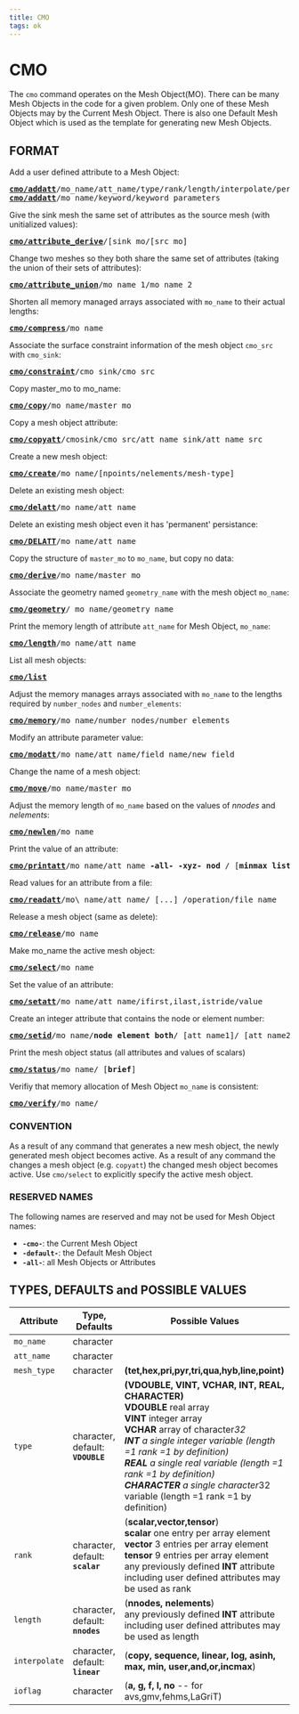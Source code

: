 ```yaml
---
title: CMO
tags: ok
---
```


# CMO

The `cmo` command operates on the Mesh Object(MO). There can be
many Mesh Objects in the code for a given problem. Only one of these
Mesh Objects may by the Current Mesh Object. There is also one
Default Mesh Object which is used as the template for generating new
Mesh Objects.

## FORMAT

Add a user defined attribute to a Mesh Object:

<pre>
<a href="https://lanl.github.io/LaGriT/pages/docs/commands/cmo/cmo_addatt.md"><b>cmo/addatt</b></a>/mo_name/att_name/type/rank/length/interpolate/persistence/ioflag/value
<a href="cmo/cmo_addatt.md"><b>cmo/addatt</b></a>/mo_name/keyword/keyword_parameters
</pre>

Give the sink mesh the same set of attributes as the source mesh (with
unitialized values):

<pre>
<a href="cmo/cmo_att_derive.md"><b>cmo/attribute_derive</b></a>/[sink_mo/[src_mo]
</pre>

Change two meshes so they both share the same set of attributes (taking
the union of their sets of attributes):

<pre>
<a href="cmo/cmo_att_derive.md"><b>cmo/attribute_union</b></a>/mo_name_1/mo_name_2
</pre>

Shorten all memory managed arrays associated with `mo_name` to their actual lengths:

<pre>
<a href="cmo/cmo_compress.md"><b>cmo/compress</b></a>/mo_name
</pre>

Associate the surface constraint information of the mesh object `cmo_src` with `cmo_sink`:

<pre>
<a href="cmo/cmo_constraint.md"><b>cmo/constraint</b></a>/cmo_sink/cmo_src
</pre>

Copy master\_mo to mo\_name:

<pre>
<a href="cmo/cmo_copy.md"><b>cmo/copy</b></a>/mo_name/master_mo
</pre>

Copy a mesh object attribute:

<pre>
<a href="cmo/cmo_copyatt.md"><b>cmo/copyatt</b></a>/cmosink/cmo_src/att_name_sink/att_name_src
</pre>

Create a new mesh object:

<pre>
<a href="cmo/cmo_create.md"><b>cmo/create</b></a>/mo_name/[npoints/nelements/mesh-type]
</pre>

Delete an existing mesh object:

<pre>
<a href="cmo/cmo_delatt.md"><b>cmo/delatt</b></a>/mo_name/att_name
</pre>

Delete an existing mesh object even it has 'permanent' persistance:

<pre>
<a href="cmo/cmo_delatt.md"><b>cmo/DELATT</b></a>/mo_name/att_name
</pre>

Copy the structure of `master_mo` to `mo_name`, but copy no data:

<pre>
<a href="cmo/cmo_derive.md"><b>cmo/derive</b></a>/mo_name/master_mo
</pre>

Associate the geometry named `geometry_name` with the mesh object `mo_name`:

<pre>
<a href="cmo/cmo_geom.md"><b>cmo/geometry</b></a>/ mo_name/geometry_name
</pre>

Print the memory length of attribute `att_name` for Mesh Object, `mo_name`:

<pre>
<a href="cmo/cmo_length.md"><b>cmo/length</b></a>/mo_name/att_name
</pre>

List all mesh objects:

<pre>
<a href="cmo/cmo_list.md"><b>cmo/list</b></a>
</pre>

Adjust the memory manages arrays associated with `mo_name` to the lengths required by `number_nodes` and `number_elements`:

<pre>
<a href="cmo/cmo_memory.md"><b>cmo/memory</b></a>/mo_name/number_nodes/number_elements
</pre>

Modify an attribute parameter value:

<pre>
<a href="cmo/cmo_modatt.md"><b>cmo/modatt</b></a>/mo_name/att_name/field_name/new_field
</pre>

Change the name of a mesh object:

<pre>
<a href="cmo/cmo_move.md"><b>cmo/move</b></a>/mo_name/master_mo
</pre>

Adjust the memory length of `mo_name` based on the values of *nnodes* and *nelements*:

<pre>
<a href="cmo/cmo_newlen.md"><b>cmo/newlen</b></a>/mo_name
</pre>

Print the value of an attribute:

<pre>
<a href="cmo/cmo_printatt.md"><b>cmo/printatt</b></a>/mo_name/att_name <b>-all-</b> <b>-xyz-</b> <b>nod</b> / [<b>minmax</b> <b>list</b> <b>value</b> ]  / [ifirst,ilast,istride]
</pre>

Read values for an attribute from a file:

<pre>
<a href="cmo/cmo_readatt.md"><b>cmo/readatt</b></a>/mo\_name/att_name/ [...] /operation/file_name
</pre>

Release a mesh object (same as delete):

<pre>
<a href="cmo/cmo_release.md"><b>cmo/release</b></a>/mo_name
</pre>

Make mo\_name the active mesh object:

<pre>
<a href="cmo/cmo_select.md"><b>cmo/select</b></a>/mo_name
</pre>

Set the value of an attribute:

<pre>
<a href="cmo/cmo_setatt.md"><b>cmo/setatt</b></a>/mo_name/att_name/ifirst,ilast,istride/value
</pre>

Create an integer attribute that contains the node or element number:

<pre>
<a href="cmo/cmo_setid.md"><b>cmo/setid</b></a>/mo_name/<b>node</b> <b>element</b> <b>both</b>/ [att_name1]/ [att_name2]
</pre>

Print the mesh object status (all attributes and values of scalars)

<pre>
<a href="cmo/cmo_status.md"><b>cmo/status</b></a>/mo_name/ [<b>brief</b>]
</pre>

Verifiy that memory allocation of Mesh Object `mo_name` is consistent:

<pre>
<a href="cmo/cmo_verify.md"><b>cmo/verify</b></a>/mo_name/
</pre>

### CONVENTION

As a result of any command that generates a new mesh object,
the newly generated mesh object becomes active. As a result of any
command the changes a mesh object (e.g. `copyatt`) the changed mesh object becomes active.
Use `cmo/select` to explicitly specify the active mesh object.

### RESERVED NAMES

The following names are reserved and may not be used for Mesh Object names:

* **`-cmo-`**: the Current Mesh Object
* **`-default-`**: the Default Mesh Object
* **`-all-`**: all Mesh Objects or Attributes

## TYPES, DEFAULTS and POSSIBLE VALUES
  
|  Attribute    | Type, Defaults                    | Possible Values |
|---------------|-----------------------------------|-----------------|
|`mo_name`      | character                         | |
|`att_name`     | character                         | |
|`mesh_type`    | character                         | **(tet,hex,pri,pyr,tri,qua,hyb,line,point)** |
|`type`         | character, default: **`VDOUBLE`** | **(VDOUBLE, VINT, VCHAR, INT, REAL, CHARACTER)** <br> **VDOUBLE** real array <br>  **VINT** integer array <br> **VCHAR** array of character*32 <br> **INT** a single integer variable (length =1 rank =1 by definition) <br> **REAL** a single real variable (length =1 rank =1 by definition) <br> **CHARACTER** a single character*32 variable (length =1 rank =1 by definition) |
|`rank`         | character, default: **`scalar`**  | (**scalar,vector,tensor**) <br> **scalar** one entry per array element <br> **vector** 3 entries per array element <br> **tensor** 9 entries per array element <br> any previously defined **INT** attribute including user defined attributes may be used as rank |
|`length`       | character, default: **`nnodes`**  | (**nnodes, nelements**) <br> any previously defined **INT** attribute including user defined attributes may be used as length |
|`interpolate`  | character, default: **`linear`**  | (**copy, sequence, linear, log, asinh, max, min, user,and,or,incmax**) |
|`ioflag`       | character                         | (**a, g, f, l, no** -- for avs,gmv,fehms,LaGriT) |
